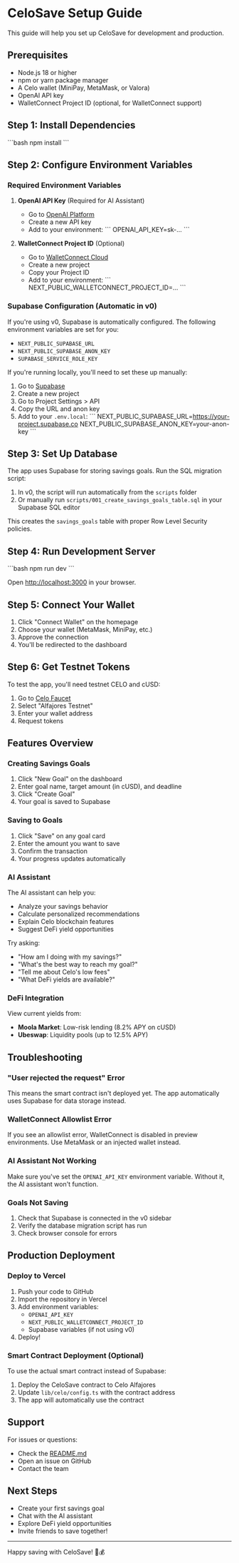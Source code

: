 # CeloSave Setup Guide

This guide will help you set up CeloSave for development and production.

## Prerequisites

- Node.js 18 or higher
- npm or yarn package manager
- A Celo wallet (MiniPay, MetaMask, or Valora)
- OpenAI API key
- WalletConnect Project ID (optional, for WalletConnect support)

## Step 1: Install Dependencies

\`\`\`bash
npm install
\`\`\`

## Step 2: Configure Environment Variables

### Required Environment Variables

1. **OpenAI API Key** (Required for AI Assistant)
   - Go to [OpenAI Platform](https://platform.openai.com/api-keys)
   - Create a new API key
   - Add to your environment:
   \`\`\`
   OPENAI_API_KEY=sk-...
   \`\`\`

2. **WalletConnect Project ID** (Optional)
   - Go to [WalletConnect Cloud](https://cloud.walletconnect.com)
   - Create a new project
   - Copy your Project ID
   - Add to your environment:
   \`\`\`
   NEXT_PUBLIC_WALLETCONNECT_PROJECT_ID=...
   \`\`\`

### Supabase Configuration (Automatic in v0)

If you're using v0, Supabase is automatically configured. The following environment variables are set for you:
- `NEXT_PUBLIC_SUPABASE_URL`
- `NEXT_PUBLIC_SUPABASE_ANON_KEY`
- `SUPABASE_SERVICE_ROLE_KEY`

If you're running locally, you'll need to set these up manually:

1. Go to [Supabase](https://supabase.com)
2. Create a new project
3. Go to Project Settings > API
4. Copy the URL and anon key
5. Add to your `.env.local`:
   \`\`\`
   NEXT_PUBLIC_SUPABASE_URL=https://your-project.supabase.co
   NEXT_PUBLIC_SUPABASE_ANON_KEY=your-anon-key
   \`\`\`

## Step 3: Set Up Database

The app uses Supabase for storing savings goals. Run the SQL migration script:

1. In v0, the script will run automatically from the `scripts` folder
2. Or manually run `scripts/001_create_savings_goals_table.sql` in your Supabase SQL editor

This creates the `savings_goals` table with proper Row Level Security policies.

## Step 4: Run Development Server

\`\`\`bash
npm run dev
\`\`\`

Open [http://localhost:3000](http://localhost:3000) in your browser.

## Step 5: Connect Your Wallet

1. Click "Connect Wallet" on the homepage
2. Choose your wallet (MetaMask, MiniPay, etc.)
3. Approve the connection
4. You'll be redirected to the dashboard

## Step 6: Get Testnet Tokens

To test the app, you'll need testnet CELO and cUSD:

1. Go to [Celo Faucet](https://faucet.celo.org)
2. Select "Alfajores Testnet"
3. Enter your wallet address
4. Request tokens

## Features Overview

### Creating Savings Goals

1. Click "New Goal" on the dashboard
2. Enter goal name, target amount (in cUSD), and deadline
3. Click "Create Goal"
4. Your goal is saved to Supabase

### Saving to Goals

1. Click "Save" on any goal card
2. Enter the amount you want to save
3. Confirm the transaction
4. Your progress updates automatically

### AI Assistant

The AI assistant can help you:
- Analyze your savings behavior
- Calculate personalized recommendations
- Explain Celo blockchain features
- Suggest DeFi yield opportunities

Try asking:
- "How am I doing with my savings?"
- "What's the best way to reach my goal?"
- "Tell me about Celo's low fees"
- "What DeFi yields are available?"

### DeFi Integration

View current yields from:
- **Moola Market**: Low-risk lending (8.2% APY on cUSD)
- **Ubeswap**: Liquidity pools (up to 12.5% APY)

## Troubleshooting

### "User rejected the request" Error

This means the smart contract isn't deployed yet. The app automatically uses Supabase for data storage instead.

### WalletConnect Allowlist Error

If you see an allowlist error, WalletConnect is disabled in preview environments. Use MetaMask or an injected wallet instead.

### AI Assistant Not Working

Make sure you've set the `OPENAI_API_KEY` environment variable. Without it, the AI assistant won't function.

### Goals Not Saving

1. Check that Supabase is connected in the v0 sidebar
2. Verify the database migration script has run
3. Check browser console for errors

## Production Deployment

### Deploy to Vercel

1. Push your code to GitHub
2. Import the repository in Vercel
3. Add environment variables:
   - `OPENAI_API_KEY`
   - `NEXT_PUBLIC_WALLETCONNECT_PROJECT_ID`
   - Supabase variables (if not using v0)
4. Deploy!

### Smart Contract Deployment (Optional)

To use the actual smart contract instead of Supabase:

1. Deploy the CeloSave contract to Celo Alfajores
2. Update `lib/celo/config.ts` with the contract address
3. The app will automatically use the contract

## Support

For issues or questions:
- Check the [README.md](./README.md)
- Open an issue on GitHub
- Contact the team

## Next Steps

- Create your first savings goal
- Chat with the AI assistant
- Explore DeFi yield opportunities
- Invite friends to save together!

---

Happy saving with CeloSave! 🌱💰
